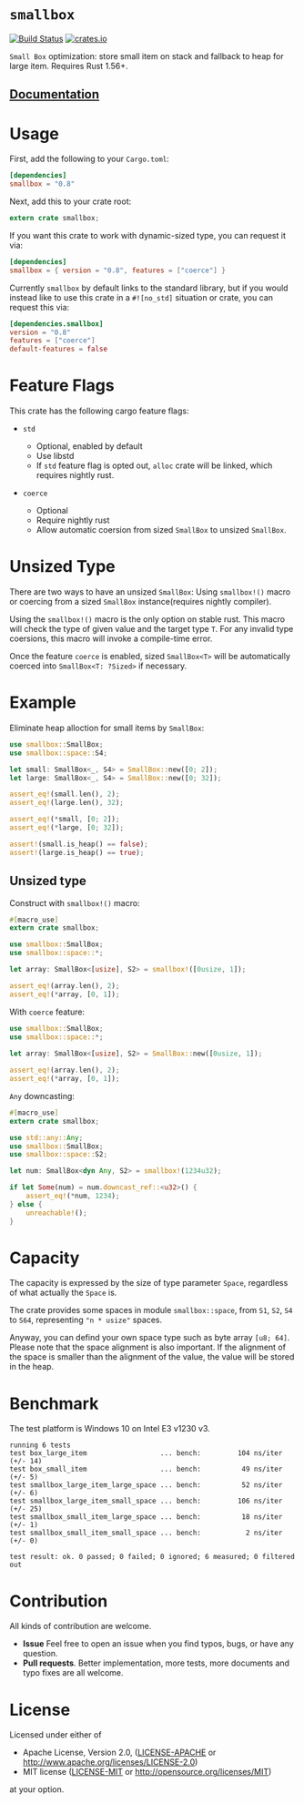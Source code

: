 # `smallbox`

[![Build Status](https://travis-ci.org/andylokandy/smallbox.svg?branch=master)](https://travis-ci.org/andylokandy/smallbox)
[![crates.io](https://img.shields.io/crates/v/smallbox.svg)](https://crates.io/crates/smallbox)


`Small Box` optimization: store small item on stack and fallback to heap for large item. Requires Rust 1.56+.

## [**Documentation**](https://andylokandy.github.io/smallbox)

# Usage

First, add the following to your `Cargo.toml`:

```toml
[dependencies]
smallbox = "0.8"
```

Next, add this to your crate root:

```rust
extern crate smallbox;
```

If you want this crate to work with dynamic-sized type, you can request it via:

```toml
[dependencies]
smallbox = { version = "0.8", features = ["coerce"] }
```

Currently `smallbox` by default links to the standard library, but if you would
instead like to use this crate in a `#![no_std]` situation or crate, you can request this via:

```toml
[dependencies.smallbox]
version = "0.8"
features = ["coerce"]
default-features = false
```


# Feature Flags

This crate has the following cargo feature flags:

- `std`
  - Optional, enabled by default
  - Use libstd
  - If `std` feature flag is opted out, `alloc` crate
    will be linked, which requires nightly rust.

- `coerce`
  - Optional
  - Require nightly rust
  - Allow automatic coersion from sized `SmallBox` to unsized `SmallBox`.


# Unsized Type

There are two ways to have an unsized `SmallBox`: Using `smallbox!()` macro or coercing from a sized `SmallBox` instance(requires nightly compiler).

Using the `smallbox!()` macro is the only option on stable rust. This macro will check the type of given value and
the target type `T`. For any invalid type coersions, this macro will invoke a compile-time error.

Once the feature `coerce` is enabled, sized `SmallBox<T>` will be automatically coerced into `SmallBox<T: ?Sized>` if necessary.

# Example

Eliminate heap alloction for small items by `SmallBox`:

```rust
use smallbox::SmallBox;
use smallbox::space::S4;

let small: SmallBox<_, S4> = SmallBox::new([0; 2]);
let large: SmallBox<_, S4> = SmallBox::new([0; 32]);

assert_eq!(small.len(), 2);
assert_eq!(large.len(), 32);

assert_eq!(*small, [0; 2]);
assert_eq!(*large, [0; 32]);

assert!(small.is_heap() == false);
assert!(large.is_heap() == true);
```

## Unsized type

Construct with `smallbox!()` macro:

```rust
#[macro_use]
extern crate smallbox;

use smallbox::SmallBox;
use smallbox::space::*;

let array: SmallBox<[usize], S2> = smallbox!([0usize, 1]);

assert_eq!(array.len(), 2);
assert_eq!(*array, [0, 1]);
```

With `coerce` feature:

```rust
use smallbox::SmallBox;
use smallbox::space::*;
 
let array: SmallBox<[usize], S2> = SmallBox::new([0usize, 1]);

assert_eq!(array.len(), 2);
assert_eq!(*array, [0, 1]);
```

`Any` downcasting:

```rust
#[macro_use]
extern crate smallbox;

use std::any::Any;
use smallbox::SmallBox;
use smallbox::space::S2;

let num: SmallBox<dyn Any, S2> = smallbox!(1234u32);

if let Some(num) = num.downcast_ref::<u32>() {
    assert_eq!(*num, 1234);
} else {
    unreachable!();
}
```


# Capacity

The capacity is expressed by the size of type parameter `Space`,
regardless of what actually the `Space` is.

The crate provides some spaces in module `smallbox::space`,
from `S1`, `S2`, `S4` to `S64`, representing `"n * usize"` spaces.

Anyway, you can defind your own space type
such as byte array `[u8; 64]`.
Please note that the space alignment is also important. If the alignment
of the space is smaller than the alignment of the value, the value
will be stored in the heap.


# Benchmark

The test platform is Windows 10 on Intel E3 v1230 v3.

```
running 6 tests
test box_large_item                  ... bench:         104 ns/iter (+/- 14)
test box_small_item                  ... bench:          49 ns/iter (+/- 5)
test smallbox_large_item_large_space ... bench:          52 ns/iter (+/- 6)
test smallbox_large_item_small_space ... bench:         106 ns/iter (+/- 25)
test smallbox_small_item_large_space ... bench:          18 ns/iter (+/- 1)
test smallbox_small_item_small_space ... bench:           2 ns/iter (+/- 0)

test result: ok. 0 passed; 0 failed; 0 ignored; 6 measured; 0 filtered out
```


# Contribution

All kinds of contribution are welcome.

- **Issue** Feel free to open an issue when you find typos, bugs, or have any question.
- **Pull requests**. Better implementation, more tests, more documents and typo fixes are all welcome.


# License

Licensed under either of

 * Apache License, Version 2.0, ([LICENSE-APACHE](LICENSE-APACHE) or http://www.apache.org/licenses/LICENSE-2.0)
 * MIT license ([LICENSE-MIT](LICENSE-MIT) or http://opensource.org/licenses/MIT)

at your option.
